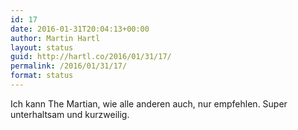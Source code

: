 ```yaml
---
id: 17
date: 2016-01-31T20:04:13+00:00
author: Martin Hartl
layout: status
guid: http://hartl.co/2016/01/31/17/
permalink: /2016/01/31/17/
format: status
---
```

Ich kann The Martian, wie alle anderen auch, nur empfehlen. Super unterhaltsam und kurzweilig.